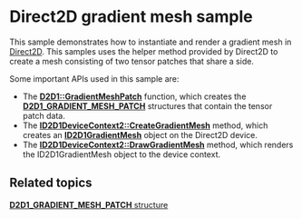 ﻿<!---
  category: GraphicsAndAnimation
--->

Direct2D gradient mesh sample
=============================

This sample demonstrates how to instantiate and render a gradient mesh in [Direct2D](http://msdn.microsoft.com/en-us/library/windows/desktop/dd370990). This samples uses the helper method provided by Direct2D to create a mesh consisting of two tensor patches that share a side.

Some important APIs used in this sample are:

- The [**D2D1::GradientMeshPatch**](http://msdn.microsoft.com/en-us/library/windows/desktop/dn890770) function, which creates the [**D2D1\_GRADIENT\_MESH\_PATCH**](http://msdn.microsoft.com/en-us/library/windows/desktop/dn890726) structures that contain the tensor patch data.
- The [**ID2D1DeviceContext2::CreateGradientMesh**](http://msdn.microsoft.com/en-us/library/windows/desktop/dn890790) method, which creates an [**ID2D1GradientMesh**](http://msdn.microsoft.com/en-us/library/windows/desktop/dn900410) object on the Direct2D device.
- The [**ID2D1DeviceContext2::DrawGradientMesh**](http://msdn.microsoft.com/en-us/library/windows/desktop/dn900378) method, which renders the ID2D1GradientMesh object to the device context.

Related topics
--------------

[**D2D1\_GRADIENT\_MESH\_PATCH** structure](http://msdn.microsoft.com/en-us/library/windows/desktop/dn890726)